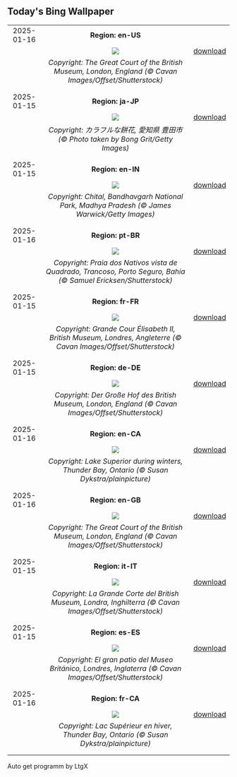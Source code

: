 ## Today's Bing Wallpaper
|      |      |      |
| :----: | :----: | :----: |
|2025-01-16|**Region: en-US**||
||![](https://www.bing.com/th?id=OHR.MuseumCourt_EN-US0003531841_UHD.jpg&pid=hp&w=1152&h=648&rs=1&c=4)| [download](https://www.bing.com/th?id=OHR.MuseumCourt_EN-US0003531841_UHD.jpg)|
||*Copyright: The Great Court of the British Museum, London, England (© Cavan Images/Offset/Shutterstock)*
||
|||
|2025-01-15|**Region: ja-JP**||
||![](https://www.bing.com/th?id=OHR.Mochibana2025_JA-JP8291657654_UHD.jpg&pid=hp&w=1152&h=648&rs=1&c=4)| [download](https://www.bing.com/th?id=OHR.Mochibana2025_JA-JP8291657654_UHD.jpg)|
||*Copyright: カラフルな餅花, 愛知県 豊田市 (© Photo taken by Bong Grit/Getty Images)*
||
|||
|2025-01-15|**Region: en-IN**||
||![](https://www.bing.com/th?id=OHR.DeerBuck_EN-IN3553465734_UHD.jpg&pid=hp&w=1152&h=648&rs=1&c=4)| [download](https://www.bing.com/th?id=OHR.DeerBuck_EN-IN3553465734_UHD.jpg)|
||*Copyright: Chital, Bandhavgarh National Park, Madhya Pradesh (© James Warwick/Getty Images)*
||
|||
|2025-01-16|**Region: pt-BR**||
||![](https://www.bing.com/th?id=OHR.TrancosoPraia_PT-BR2050297915_UHD.jpg&pid=hp&w=1152&h=648&rs=1&c=4)| [download](https://www.bing.com/th?id=OHR.TrancosoPraia_PT-BR2050297915_UHD.jpg)|
||*Copyright: Praia dos Nativos vista de Quadrado, Trancoso, Porto Seguro, Bahia (© Samuel Ericksen/Shutterstock)*
||
|||
|2025-01-15|**Region: fr-FR**||
||![](https://www.bing.com/th?id=OHR.MuseumCourt_FR-FR4239916080_UHD.jpg&pid=hp&w=1152&h=648&rs=1&c=4)| [download](https://www.bing.com/th?id=OHR.MuseumCourt_FR-FR4239916080_UHD.jpg)|
||*Copyright: Grande Cour Élisabeth II, British Museum, Londres, Angleterre (© Cavan Images/Offset/Shutterstock)*
||
|||
|2025-01-15|**Region: de-DE**||
||![](https://www.bing.com/th?id=OHR.MuseumCourt_DE-DE6557412428_UHD.jpg&pid=hp&w=1152&h=648&rs=1&c=4)| [download](https://www.bing.com/th?id=OHR.MuseumCourt_DE-DE6557412428_UHD.jpg)|
||*Copyright: Der Große Hof des British Museum, London, England (© Cavan Images/Offset/Shutterstock)*
||
|||
|2025-01-16|**Region: en-CA**||
||![](https://www.bing.com/th?id=OHR.FrozenLakeSuperior_EN-CA6245571097_UHD.jpg&pid=hp&w=1152&h=648&rs=1&c=4)| [download](https://www.bing.com/th?id=OHR.FrozenLakeSuperior_EN-CA6245571097_UHD.jpg)|
||*Copyright: Lake Superior during winters, Thunder Bay, Ontario (© Susan Dykstra/plainpicture)*
||
|||
|2025-01-16|**Region: en-GB**||
||![](https://www.bing.com/th?id=OHR.MuseumCourt_EN-GB7712861262_UHD.jpg&pid=hp&w=1152&h=648&rs=1&c=4)| [download](https://www.bing.com/th?id=OHR.MuseumCourt_EN-GB7712861262_UHD.jpg)|
||*Copyright: The Great Court of the British Museum, London, England (© Cavan Images/Offset/Shutterstock)*
||
|||
|2025-01-15|**Region: it-IT**||
||![](https://www.bing.com/th?id=OHR.MuseumCourt_IT-IT0217909528_UHD.jpg&pid=hp&w=1152&h=648&rs=1&c=4)| [download](https://www.bing.com/th?id=OHR.MuseumCourt_IT-IT0217909528_UHD.jpg)|
||*Copyright: La Grande Corte del British Museum, Londra, Inghilterra (© Cavan Images/Offset/Shutterstock)*
||
|||
|2025-01-15|**Region: es-ES**||
||![](https://www.bing.com/th?id=OHR.MuseumCourt_ES-ES2025282183_UHD.jpg&pid=hp&w=1152&h=648&rs=1&c=4)| [download](https://www.bing.com/th?id=OHR.MuseumCourt_ES-ES2025282183_UHD.jpg)|
||*Copyright: El gran patio del Museo Británico, Londres, Inglaterra (© Cavan Images/Offset/Shutterstock)*
||
|||
|2025-01-16|**Region: fr-CA**||
||![](https://www.bing.com/th?id=OHR.FrozenLakeSuperior_FR-CA1047293623_UHD.jpg&pid=hp&w=1152&h=648&rs=1&c=4)| [download](https://www.bing.com/th?id=OHR.FrozenLakeSuperior_FR-CA1047293623_UHD.jpg)|
||*Copyright: Lac Supérieur en hiver, Thunder Bay, Ontario (© Susan Dykstra/plainpicture)*
||
|||

Auto get programm by LtgX
